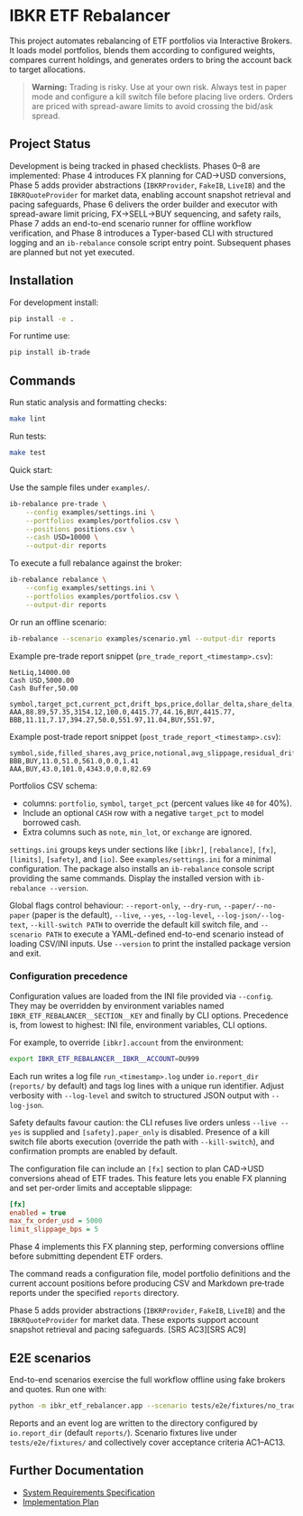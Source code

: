 # IBKR ETF Rebalancer

This project automates rebalancing of ETF portfolios via Interactive Brokers. It loads model portfolios, blends them according to configured weights, compares current holdings, and generates orders to bring the account back to target allocations.

> **Warning:** Trading is risky. Use at your own risk. Always test in paper mode and configure a kill switch file before placing live orders.
> Orders are priced with spread-aware limits to avoid crossing the bid/ask spread.

## Project Status

Development is being tracked in phased checklists. Phases 0–8 are implemented: Phase 4 introduces FX planning for CAD→USD conversions, Phase 5 adds provider abstractions (`IBKRProvider`, `FakeIB`, `LiveIB`) and the `IBKRQuoteProvider` for market data, enabling account snapshot retrieval and pacing safeguards, Phase 6 delivers the order builder and executor with spread-aware limit pricing, FX→SELL→BUY sequencing, and safety rails, Phase 7 adds an end-to-end scenario runner for offline workflow verification, and Phase 8 introduces a Typer-based CLI with structured logging and an `ib-rebalance` console script entry point. Subsequent phases are planned but not yet executed.

## Installation

For development install:

```bash
pip install -e .
```

For runtime use:

```bash
pip install ib-trade
```

## Commands

Run static analysis and formatting checks:

```bash
make lint
```

Run tests:

```bash
make test
```

Quick start:

Use the sample files under `examples/`.

```bash
ib-rebalance pre-trade \
    --config examples/settings.ini \
    --portfolios examples/portfolios.csv \
    --positions positions.csv \
    --cash USD=10000 \
    --output-dir reports
```

To execute a full rebalance against the broker:

```bash
ib-rebalance rebalance \
    --config examples/settings.ini \
    --portfolios examples/portfolios.csv \
    --output-dir reports
```

Or run an offline scenario:

```bash
ib-rebalance --scenario examples/scenario.yml --output-dir reports
```

Example pre-trade report snippet (`pre_trade_report_<timestamp>.csv`):

```csv
NetLiq,14000.00
Cash USD,5000.00
Cash Buffer,50.00

symbol,target_pct,current_pct,drift_bps,price,dollar_delta,share_delta,side,est_notional,reason
AAA,88.89,57.35,3154.12,100.0,4415.77,44.16,BUY,4415.77,
BBB,11.11,7.17,394.27,50.0,551.97,11.04,BUY,551.97,
```

Example post-trade report snippet (`post_trade_report_<timestamp>.csv`):

```csv
symbol,side,filled_shares,avg_price,notional,avg_slippage,residual_drift_bps
BBB,BUY,11.0,51.0,561.0,0.0,1.41
AAA,BUY,43.0,101.0,4343.0,0.0,82.69
```

Portfolios CSV schema:

- columns: `portfolio`, `symbol`, `target_pct` (percent values like `40` for 40%).
- Include an optional `CASH` row with a negative `target_pct` to model borrowed cash.
- Extra columns such as `note`, `min_lot`, or `exchange` are ignored.

`settings.ini` groups keys under sections like `[ibkr]`, `[rebalance]`, `[fx]`, `[limits]`, `[safety]`, and `[io]`. See `examples/settings.ini` for a minimal configuration.
The package also installs an `ib-rebalance` console script providing the same
commands. Display the installed version with `ib-rebalance --version`.

Global flags control behaviour: `--report-only`, `--dry-run`,
`--paper/--no-paper` (paper is the default), `--live`, `--yes`,
`--log-level`, `--log-json/--log-text`, `--kill-switch PATH` to override the
default kill switch file, and `--scenario PATH` to execute a YAML-defined
end-to-end scenario instead of loading CSV/INI inputs. Use `--version` to print the
installed package version and exit.

### Configuration precedence

Configuration values are loaded from the INI file provided via `--config`. They
may be overridden by environment variables named
`IBKR_ETF_REBALANCER__SECTION__KEY` and finally by CLI options. Precedence is,
from lowest to highest: INI file, environment variables, CLI options.

For example, to override `[ibkr].account` from the environment:

```bash
export IBKR_ETF_REBALANCER__IBKR__ACCOUNT=DU999
```

Each run writes a log file `run_<timestamp>.log` under `io.report_dir`
(`reports/` by default) and tags log lines with a unique run identifier.
Adjust verbosity with `--log-level` and switch to structured JSON output with
`--log-json`.

Safety defaults favour caution: the CLI refuses live orders unless
`--live --yes` is supplied and `[safety].paper_only` is disabled. Presence of a
kill switch file aborts execution (override the path with `--kill-switch`),
and confirmation prompts are enabled by default.

The configuration file can include an `[fx]` section to plan CAD→USD conversions ahead of ETF trades. This feature lets you enable FX planning and set per-order limits and acceptable slippage:

```ini
[fx]
enabled = true
max_fx_order_usd = 5000
limit_slippage_bps = 5
```

Phase 4 implements this FX planning step, performing conversions offline before submitting dependent ETF orders.

The command reads a configuration file, model portfolio definitions and the
current account positions before producing CSV and Markdown pre‑trade reports
under the specified ``reports`` directory.

Phase 5 adds provider abstractions (`IBKRProvider`, `FakeIB`, `LiveIB`) and the
`IBKRQuoteProvider` for market data. These exports support account snapshot
retrieval and pacing safeguards. [SRS AC3][SRS AC9]

## E2E scenarios

End-to-end scenarios exercise the full workflow offline using fake brokers and
quotes. Run one with:

```bash
python -m ibkr_etf_rebalancer.app --scenario tests/e2e/fixtures/no_trade_within_band.yml
```

Reports and an event log are written to the directory configured by
`io.report_dir` (default `reports/`). Scenario fixtures live under
`tests/e2e/fixtures/` and collectively cover acceptance criteria AC1–AC13.

## Further Documentation

- [System Requirements Specification](srs.md)
- [Implementation Plan](plan.md)

